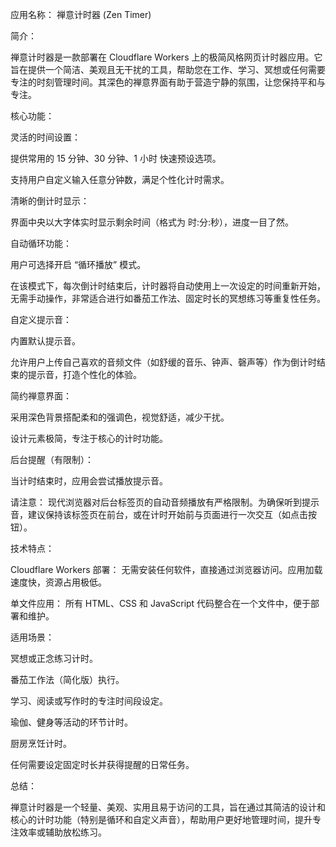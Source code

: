 应用名称： 禅意计时器 (Zen Timer)

简介：

禅意计时器是一款部署在 Cloudflare Workers 上的极简风格网页计时器应用。它旨在提供一个简洁、美观且无干扰的工具，帮助您在工作、学习、冥想或任何需要专注的时刻管理时间。其深色的禅意界面有助于营造宁静的氛围，让您保持平和与专注。

核心功能：

灵活的时间设置：

提供常用的 15 分钟、30 分钟、1 小时 快速预设选项。

支持用户自定义输入任意分钟数，满足个性化计时需求。

清晰的倒计时显示：

界面中央以大字体实时显示剩余时间（格式为 时:分:秒），进度一目了然。

自动循环功能：

用户可选择开启 “循环播放” 模式。

在该模式下，每次倒计时结束后，计时器将自动使用上一次设定的时间重新开始，无需手动操作，非常适合进行如番茄工作法、固定时长的冥想练习等重复性任务。

自定义提示音：

内置默认提示音。

允许用户上传自己喜欢的音频文件（如舒缓的音乐、钟声、磬声等）作为倒计时结束的提示音，打造个性化的体验。

简约禅意界面：

采用深色背景搭配柔和的强调色，视觉舒适，减少干扰。

设计元素极简，专注于核心的计时功能。

后台提醒（有限制）：

当计时结束时，应用会尝试播放提示音。

请注意： 现代浏览器对后台标签页的自动音频播放有严格限制。为确保听到提示音，建议保持该标签页在前台，或在计时开始前与页面进行一次交互（如点击按钮）。

技术特点：

Cloudflare Workers 部署： 无需安装任何软件，直接通过浏览器访问。应用加载速度快，资源占用极低。

单文件应用： 所有 HTML、CSS 和 JavaScript 代码整合在一个文件中，便于部署和维护。

适用场景：

冥想或正念练习计时。

番茄工作法（简化版）执行。

学习、阅读或写作时的专注时间段设定。

瑜伽、健身等活动的环节计时。

厨房烹饪计时。

任何需要设定固定时长并获得提醒的日常任务。

总结：

禅意计时器是一个轻量、美观、实用且易于访问的工具，旨在通过其简洁的设计和核心的计时功能（特别是循环和自定义声音），帮助用户更好地管理时间，提升专注效率或辅助放松练习。
